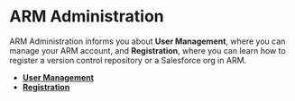 # ARM Administration

ARM Administration informs you about **User Management**, where you can manage your ARM account, and **Registration**, where you can learn how to register a version control repository or a Salesforce org in ARM.

* [**User Management**](https://knowledgebase.autorabit.com/product-guides/arm/arm-administration/user-management)
* [**Registration**](https://knowledgebase.autorabit.com/product-guides/arm/arm-administration/registration)
